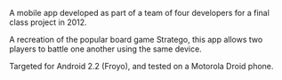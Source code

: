 A mobile app developed as part of a team of four developers for a final class project in 2012.  

A recreation of the popular board game Stratego, this app allows two players to battle one another using the same device.  

Targeted for Android 2.2 (Froyo), and tested on a Motorola Droid phone.
